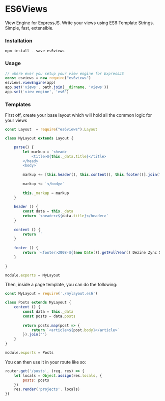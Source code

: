 # ES6Views
View Engine for ExpressJS. Write your views using ES6 Template Strings. Simple, fast, extensible.


### Installation
```
npm install --save es6views
```

### Usage
```js
// where ever you setup your view engine for ExpressJS
const esviews = new require("es6views")
esviews.viewEngine(app)
app.set('views', path.join(__dirname, 'views'))
app.set('view engine', 'es6')
```

### Templates 
First off, create your base layout which will hold all the common logic for your views
```js
const Layout  = require("es6views").Layout

class MyLayout extends Layout {

    parse() {
        let markup = `<head>
            <title>${this._data.title}</title>
        </head>
        <body>`
        
        markup += [this.header(), this.content(), this.footer()].join("")
          
        markup += `</body>`
        
        this._markup = markup
    }
    
    header () {
        const data = this._data
        return `<header>${data.title}</header>`
    }
    
    content () {
        return ``
    }
    
    footer () {
        return `<footer>2008-${(new Date()).getFullYear() Dezine Zync Studios. All Rights Reserved.}</footer>`
    }
    
}

module.exports = MyLayout
```

Then, inside a page template, you can do the following: 
```js
const MyLayout = require('./mylayout.es6')

class Posts extends MyLayout {
    content () {
        const data = this._data
        const posts = data.posts
        
        return posts.map(post => {
            return `<article>${post.body}</article>`
        }).join("")
    }
}

module.exports = Posts
```

You can then use it in your route like so:
```js
router.get('/posts', (req, res) => {
    let locals = Object.assign(res.locals, {
        posts: posts
    })
    res.render('projects', locals)
})
```
